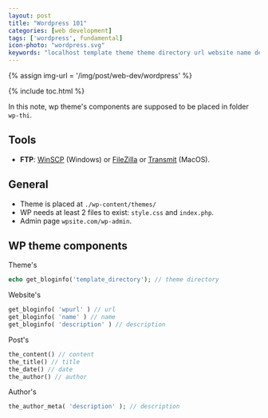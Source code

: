 ```yaml
---
layout: post
title: "Wordpress 101"
categories: [web development]
tags: ['wordpress', fundamental]
icon-photo: "wordpress.svg"
keywords: "localhost template theme theme directory url website name description template author info post info"
---
```


{% assign img-url = '/img/post/web-dev/wordpress' %}

{% include toc.html %}

In this note, wp theme's components are supposed to be placed in folder `wp-thi`.

## Tools

- **FTP**: [WinSCP](WinSCP) (Windows) or [FileZilla](https://filezilla-project.org/download.php?platform=linux) or [Transmit]([Transmit](https://panic.com/transmit/)) (MacOS).


## General

- Theme is placed at `./wp-content/themes/`
- WP needs at least 2 files to exist: `style.css` and `index.php`.
- Admin page `wpsite.com/wp-admin`.

## WP theme components

Theme's

~~~ php
echo get_bloginfo('template_directory'); // theme directory
~~~

Website's

~~~ php
get_bloginfo( 'wpurl' ) // url
get_bloginfo( 'name' ) // name
get_bloginfo( 'description' ) // description
~~~

Post's

~~~ php
the_content() // content
the_title() // title
the_date() // date
the_author() // author
~~~

Author's

~~~ php
the_author_meta( 'description' ); // description
~~~